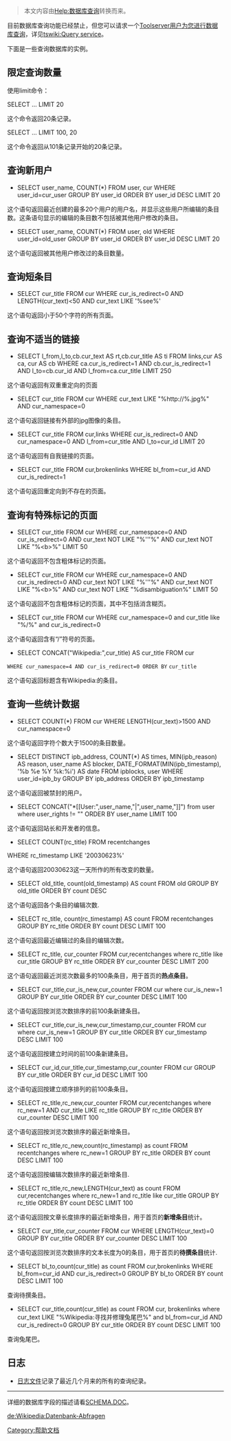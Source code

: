 > 本文内容由[Help:数据库查询](https://zh.wikipedia.org/wiki/Help:数据库查询)转换而来。


目前数据库查询功能已经禁止，但您可以请求一个[Toolserver用户为您进行数据库查询](https://zh.wikipedia.org/wiki/meta:Toolserver "wikilink")，详见[tswiki:Query service](https://zh.wikipedia.org/wiki/tswiki:Query_service "wikilink")。

下面是一些查询数据库的实例。

## 限定查询数量

使用limit命令：

SELECT ... LIMIT 20

这个命令返回20条记录。

SELECT ... LIMIT 100, 20

这个命令返回从101条记录开始的20条记录。

## 查询新用户

  - SELECT user_name, COUNT(\*) FROM user, cur WHERE user_id=cur_user GROUP BY user_id ORDER BY user_id DESC LIMIT 20

这个语句返回最近创建的最多20个用户的用户名，并显示这些用户所编辑的条目数。这条语句显示的编辑的条目数不包括被其他用户修改的条目。

  - SELECT user_name, COUNT(\*) FROM user, old WHERE user_id=old_user GROUP BY user_id ORDER BY user_id DESC LIMIT 20

这个语句返回被其他用户修改过的条目数量。

## 查询短条目

  - SELECT cur_title FROM cur WHERE cur_is_redirect=0 AND LENGTH(cur_text)\<50 AND cur_text LIKE '%see%'

这个语句返回小于50个字符的所有页面。

## 查询不适当的链接

  - SELECT l_from,l_to,cb.cur_text AS rt,cb.cur_title AS ti FROM links,cur AS ca, cur AS cb WHERE ca.cur_is_redirect=1 AND cb.cur_is_redirect=1 AND l_to=cb.cur_id AND l_from=ca.cur_title LIMIT 250

这个语句返回有双重重定向的页面

  - SELECT cur_title FROM cur WHERE cur_text LIKE "%http://%.jpg%" AND cur_namespace=0

这个语句返回链接有外部的jpg图像的条目。

  - SELECT cur_title FROM cur,links WHERE cur_is_redirect=0 AND cur_namespace=0 AND l_from=cur_title AND l_to=cur_id LIMIT 20

这个语句返回有自我链接的页面。

  - SELECT cur_title FROM cur,brokenlinks WHERE bl_from=cur_id AND cur_is_redirect=1

这个语句返回重定向到不存在的页面。

## 查询有特殊标记的页面

  - SELECT cur_title FROM cur WHERE cur_namespace=0 AND cur_is_redirect=0 AND cur_text NOT LIKE "%'''%" AND cur_text NOT LIKE "%\<b\>%" LIMIT 50

这个语句返回不包含粗体标记的页面。

  - SELECT cur_title FROM cur WHERE cur_namespace=0 AND cur_is_redirect=0 AND cur_text NOT LIKE "%'''%" AND cur_text NOT LIKE "%\<b\>%" AND cur_text NOT LIKE "%disambiguation%" LIMIT 50

这个语句返回不包含粗体标记的页面，其中不包括消含糊页。

  - SELECT cur_title FROM cur WHERE cur_namespace=0 and cur_title like "%/%" and cur_is_redirect=0

这个语句返回含有“/”符号的页面。

  - <nowiki>SELECT CONCAT("Wikipedia:",cur_title) AS cur_title FROM cur

`WHERE cur_namespace=4 AND cur_is_redirect=0 ORDER BY`
`cur_title`</nowiki>

这个语句返回标题含有Wikipedia:的条目。

## 查询一些统计数据

  - SELECT COUNT(\*) FROM cur WHERE LENGTH(cur_text)\>1500 AND cur_namespace=0

这个语句返回字符个数大于1500的条目数量。

  - SELECT DISTINCT ipb_address, COUNT(\*) AS times, MIN(ipb_reason) AS reason, user_name AS blocker, DATE_FORMAT(MIN(ipb_timestamp), '%b %e %Y %k:%i') AS date FROM ipblocks, user WHERE user_id=ipb_by GROUP BY ipb_address ORDER BY ipb_timestamp

这个语句返回被禁封的用户。

  - SELECT CONCAT("\*\[\[User:",user_name,"|",user_name,"\]\]") from user where user_rights \!= "" ORDER BY user_name LIMIT 100

这个语句返回站长和开发者的信息。

  - <nowiki>SELECT COUNT(rc_title) FROM recentchanges

WHERE rc_timestamp LIKE '20030623%'</nowiki>

这个语句返回20030623这一天所作的所有改变的数量。

  - SELECT old_title, count(old_timestamp) AS count FROM old GROUP BY old_title ORDER BY count DESC

这个语句返回各个条目的编辑次数.

  - SELECT rc_title, count(rc_timestamp) AS count FROM recentchanges GROUP BY rc_title ORDER BY count DESC LIMIT 100

这个语句返回最近编辑过的条目的编辑次数。

  - SELECT rc_title, cur_counter FROM cur,recentchanges where rc_title like cur_title GROUP BY rc_title ORDER BY cur_counter DESC LIMIT 200

这个语句返回最近浏览次数最多的100条条目，用于首页的**热点条目**。

  - SELECT cur_title,cur_is_new,cur_counter FROM cur where cur_is_new=1 GROUP BY cur_title ORDER BY cur_counter DESC LIMIT 100

这个语句返回按浏览次数排序的前100条新建条目。

  - SELECT cur_title,cur_is_new,cur_timestamp,cur_counter FROM cur where cur_is_new=1 GROUP BY cur_title ORDER BY cur_timestamp DESC LIMIT 100

这个语句返回按建立时间的前100条新建条目。

  - SELECT cur_id,cur_title,cur_timestamp,cur_counter FROM cur GROUP BY cur_title ORDER BY cur_id DESC LIMIT 100

这个语句返回按建立顺序排列的前100条条目。

  - SELECT rc_title,rc_new,cur_counter FROM cur,recentchanges where rc_new=1 AND cur_title LIKE rc_title GROUP BY rc_title ORDER BY cur_counter DESC LIMIT 100

这个语句返回按浏览次数排序的最近新增条目。

  - SELECT rc_title,rc_new,count(rc_timestamp) as count FROM recentchanges where rc_new=1 GROUP BY rc_title ORDER BY count DESC LIMIT 100

这个语句返回按编辑次数排序的最近新增条目.

  - SELECT rc_title,rc_new,LENGTH(cur_text) as count FROM cur,recentchanges where rc_new=1 and rc_title like cur_title GROUP BY rc_title ORDER BY count DESC LIMIT 100

这个语句返回按文章长度排序的最近新增条目，用于首页的**新增条目**统计。

  - SELECT cur_title,cur_counter FROM cur WHERE LENGTH(cur_text)=0 GROUP BY cur_title ORDER BY cur_counter DESC LIMIT 100

这个语句返回按浏览次数排序的文本长度为0的条目，用于首页的**待撰条目**统计.

  - SELECT bl_to,count(cur_title) as count FROM cur,brokenlinks WHERE bl_from=cur_id AND cur_is_redirect=0 GROUP BY bl_to ORDER BY count DESC LIMIT 100

查询待撰条目。

  - SELECT cur_title,count(cur_title) as count FROM cur, brokenlinks where cur_text LIKE "%Wikipedia:寻找并修理兔尾巴%" and bl_from=cur_id AND cur_is_redirect=0 GROUP BY cur_title ORDER BY count DESC LIMIT 100

查询兔尾巴。

## 日志

  - [日志文件](http://zh.wikipedia.org/upload/sqllog_mFhyRe6)记录了最近几个月来的所有的查询纪录。

-----

详细的数据库字段的描述请看[SCHEMA.DOC](http://cvs.sourceforge.net/cgi-bin/viewcvs.cgi/*checkout*/wikipedia/phpwiki/newcodebase/docs/schema.doc?rev=HEAD&content-type=text/plain)。

[de:Wikipedia:Datenbank-Abfragen](https://zh.wikipedia.org/wiki/de:Wikipedia:Datenbank-Abfragen "wikilink")

[Category:帮助文档](https://zh.wikipedia.org/wiki/Category:帮助文档 "wikilink")